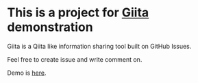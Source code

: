 # This is a project for [Giita](https://github.com/yuya-takeyama/giita) demonstration

Giita is a Qiita like information sharing tool built on GitHub Issues.

Feel free to create issue and write comment on.

Demo is [here](https://giita-demo.herokuapp.com/).
